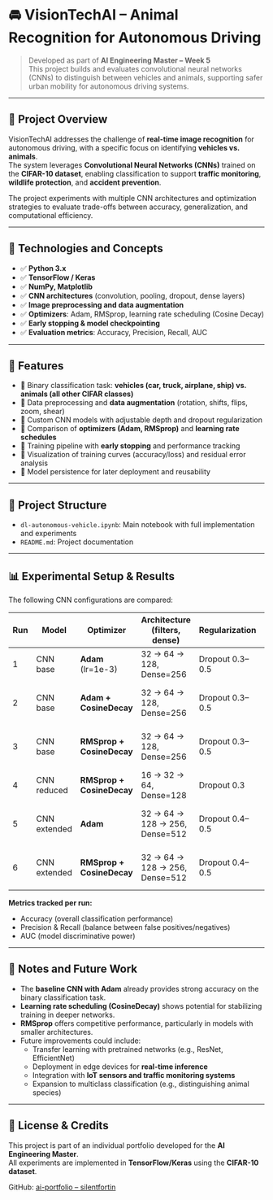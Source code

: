 # 🚘 VisionTechAI – Animal Recognition for Autonomous Driving

> Developed as part of **AI Engineering Master – Week 5**  
> This project builds and evaluates convolutional neural networks (CNNs) to distinguish between vehicles and animals, supporting safer urban mobility for autonomous driving systems.

---

## 📌 Project Overview

VisionTechAI addresses the challenge of **real-time image recognition** for autonomous driving, with a specific focus on identifying **vehicles vs. animals**.  
The system leverages **Convolutional Neural Networks (CNNs)** trained on the **CIFAR-10 dataset**, enabling classification to support **traffic monitoring**, **wildlife protection**, and **accident prevention**.

The project experiments with multiple CNN architectures and optimization strategies to evaluate trade-offs between accuracy, generalization, and computational efficiency.

---

## 🧱 Technologies and Concepts

- ✅ **Python 3.x**  
- ✅ **TensorFlow / Keras**  
- ✅ **NumPy, Matplotlib**  
- ✅ **CNN architectures** (convolution, pooling, dropout, dense layers)  
- ✅ **Image preprocessing and data augmentation**  
- ✅ **Optimizers**: Adam, RMSprop, learning rate scheduling (Cosine Decay)  
- ✅ **Early stopping & model checkpointing**  
- ✅ **Evaluation metrics**: Accuracy, Precision, Recall, AUC  

---

## 🚀 Features

- 🔹 Binary classification task: **vehicles (car, truck, airplane, ship) vs. animals (all other CIFAR classes)**  
- 🔹 Data preprocessing and **data augmentation** (rotation, shifts, flips, zoom, shear)  
- 🔹 Custom CNN models with adjustable depth and dropout regularization  
- 🔹 Comparison of **optimizers (Adam, RMSprop)** and **learning rate schedules**  
- 🔹 Training pipeline with **early stopping** and performance tracking  
- 🔹 Visualization of training curves (accuracy/loss) and residual error analysis  
- 🔹 Model persistence for later deployment and reusability  

---

## 📂 Project Structure

- `dl-autonomous-vehicle.ipynb`: Main notebook with full implementation and experiments  
- `README.md`: Project documentation  

---

## 📊 Experimental Setup & Results

The following CNN configurations are compared:

| Run | Model       | Optimizer                | Architecture (filters, dense) | Regularization | Goal |
| --- | ----------- | ------------------------ | ----------------------------- | -------------- | ---- |
| 1   | CNN base    | **Adam** (lr=1e-3)       | 32 → 64 → 128, Dense=256      | Dropout 0.3–0.5 | Baseline with standard setup |
| 2   | CNN base    | **Adam + CosineDecay**   | 32 → 64 → 128, Dense=256      | Dropout 0.3–0.5 | Test whether learning rate scheduling improves Adam |
| 3   | CNN base    | **RMSprop + CosineDecay**| 32 → 64 → 128, Dense=256      | Dropout 0.3–0.5 | Direct comparison with Adam (Run 1 & 2) |
| 4   | CNN reduced | **RMSprop + CosineDecay**| 16 → 32 → 64, Dense=128       | Dropout 0.3     | Stability test with lighter model |
| 5   | CNN extended| **Adam**                 | 32 → 64 → 128 → 256, Dense=512| Dropout 0.4–0.5 | Deeper CNN for higher representational power |
| 6   | CNN extended| **RMSprop + CosineDecay**| 32 → 64 → 128 → 256, Dense=512| Dropout 0.4–0.5 | Check if CosineDecay helps handle complexity |

**Metrics tracked per run:**
- Accuracy (overall classification performance)  
- Precision & Recall (balance between false positives/negatives)  
- AUC (model discriminative power)  

---

## 📝 Notes and Future Work

- The **baseline CNN with Adam** already provides strong accuracy on the binary classification task.  
- **Learning rate scheduling (CosineDecay)** shows potential for stabilizing training in deeper networks.  
- **RMSprop** offers competitive performance, particularly in models with smaller architectures.  
- Future improvements could include:  
  - Transfer learning with pretrained networks (e.g., ResNet, EfficientNet)  
  - Deployment in edge devices for **real-time inference**  
  - Integration with **IoT sensors and traffic monitoring systems**  
  - Expansion to multiclass classification (e.g., distinguishing animal species)  

---

## 📎 License & Credits

This project is part of an individual portfolio developed for the **AI Engineering Master**.  
All experiments are implemented in **TensorFlow/Keras** using the **CIFAR-10 dataset**.  

GitHub: [ai-portfolio – silentfortin](https://github.com/silentfortin/ai-portfolio/)  


